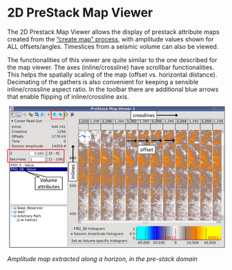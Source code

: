 # 2D PreStack Map Viewer

The 2D Prestack Map Viewer allows the display of prestack attribute maps created from the [“create map” process](../algorithm_documentation/readme.4/readme.16/), with amplitude values shown for ALL offsets/angles. Timeslices from a seismic volume can also be viewed.

The functionalities of this viewer are quite similar to the one described for the map viewer. The axes \(inline/crossline\) have scrollbar functionalities. This helps the spatially scaling of the map \(offset vs. horizontal distance\). Decimating of the gathers is also convenient for keeping a sensible inline/crossline aspect ratio. In the toolbar there are additional blue arrows that enable flipping of inline/crossline axis.

![](../.gitbook/assets/001_prestack_map_viewer.png)

_Amplitude map extracted along a horizon, in the pre-stack domain_

